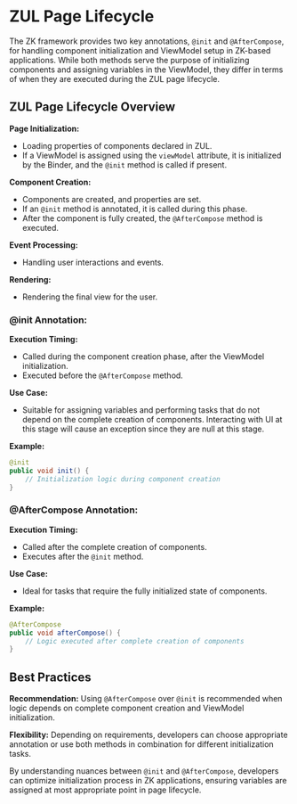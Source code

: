 # ZUL Page Lifecycle

The ZK framework provides two key annotations, `@init` and `@AfterCompose`, for handling component initialization and ViewModel setup in ZK-based applications. While both methods serve the purpose of initializing components and assigning variables in the ViewModel, they differ in terms of when they are executed during the ZUL page lifecycle.

## ZUL Page Lifecycle Overview

**Page Initialization:**
- Loading properties of components declared in ZUL.
- If a ViewModel is assigned using the `viewModel` attribute, it is initialized by the Binder, and the `@init` method is called if present.

**Component Creation:**
- Components are created, and properties are set.
- If an `@init` method is annotated, it is called during this phase.
- After the component is fully created, the `@AfterCompose` method is executed.

**Event Processing:**
- Handling user interactions and events.

**Rendering:**
- Rendering the final view for the user.

### @init Annotation:

**Execution Timing:**
- Called during the component creation phase, after the ViewModel initialization.
- Executed before the `@AfterCompose` method.

**Use Case:**
- Suitable for assigning variables and performing tasks that do not depend on the complete creation of components. Interacting with UI at this stage will cause an exception since they are null at this stage.

**Example:**
```java
@init
public void init() {
    // Initialization logic during component creation
}
```

### @AfterCompose Annotation:

**Execution Timing:**
- Called after the complete creation of components.
- Executes after the `@init` method.

**Use Case:**
- Ideal for tasks that require the fully initialized state of components.

**Example:**
```java
@AfterCompose
public void afterCompose() {
    // Logic executed after complete creation of components
}
```

## Best Practices

**Recommendation:**
Using `@AfterCompose` over `@init` is recommended when logic depends on complete component creation and ViewModel initialization.

**Flexibility:**
Depending on requirements, developers can choose appropriate annotation or use both methods in combination for different initialization tasks.

By understanding nuances between `@init` and `@AfterCompose`, developers can optimize initialization process in ZK applications, ensuring variables are assigned at most appropriate point in page lifecycle.